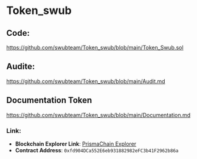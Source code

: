# Token_swub
## Code:
https://github.com/swubteam/Token_swub/blob/main/Token_Swub.sol

## Audite:
https://github.com/swubteam/Token_swub/blob/main/Audit.md

## Documentation Token
https://github.com/swubteam/Token_swub/blob/main/Documentation.md

### Link:
- **Blockchain Explorer Link**: [PrismaChain Explorer](https://explorer.prismachain.io/address/0xfd904DCa552E6eb931882982eFC3b41F2962b86a/contracts#address-tabs)
- **Contract Address**: `0xfd904DCa552E6eb931882982eFC3b41F2962b86a`
